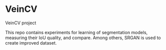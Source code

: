 # VeinCV
VeinCV project

This repo contains experiments for learning of segmentation models, measuring their IoU quality, and compare.
Among others, SRGAN is used to create improved dataset.

